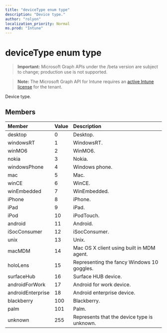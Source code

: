 ```yaml
---
title: "deviceType enum type"
description: "Device type."
author: "rolyon"
localization_priority: Normal
ms.prod: "Intune"
---
```


# deviceType enum type

> **Important:** Microsoft Graph APIs under the /beta version are subject to change; production use is not supported.

> **Note:** The Microsoft Graph API for Intune requires an [active Intune license](https://go.microsoft.com/fwlink/?linkid=839381) for the tenant.

Device type.

## Members
|Member|Value|Description|
|:---|:---|:---|
|desktop|0|Desktop.|
|windowsRT|1|WindowsRT.|
|winMO6|2|WinMO6.|
|nokia|3|Nokia.|
|windowsPhone|4|Windows phone.|
|mac|5|Mac.|
|winCE|6|WinCE.|
|winEmbedded|7|WinEmbedded.|
|iPhone|8|iPhone.|
|iPad|9|iPad.|
|iPod|10|iPodTouch.|
|android|11|Android.|
|iSocConsumer|12|iSocConsumer.|
|unix|13|Unix.|
|macMDM|14|Mac OS X client using built in MDM agent.|
|holoLens|15|Representing the fancy Windows 10 goggles.|
|surfaceHub|16|Surface HUB device.|
|androidForWork|17|Android for work device.|
|androidEnterprise|18|Android enterprise device.|
|blackberry|100|Blackberry.|
|palm|101|Palm.|
|unknown|255|Represents that the device type is unknown.|




